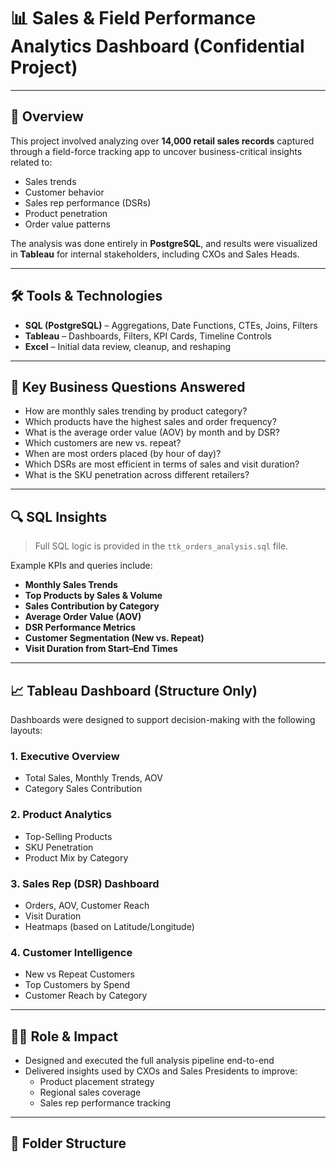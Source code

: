 # 📊 Sales & Field Performance Analytics Dashboard (Confidential Project)



---

## 🧠 Overview

This project involved analyzing over **14,000 retail sales records** captured through a field-force tracking app to uncover business-critical insights related to:

- Sales trends
- Customer behavior
- Sales rep performance (DSRs)
- Product penetration
- Order value patterns

The analysis was done entirely in **PostgreSQL**, and results were visualized in **Tableau** for internal stakeholders, including CXOs and Sales Heads.

---

## 🛠️ Tools & Technologies

- **SQL (PostgreSQL)** – Aggregations, Date Functions, CTEs, Joins, Filters
- **Tableau** – Dashboards, Filters, KPI Cards, Timeline Controls
- **Excel** – Initial data review, cleanup, and reshaping

---

## 📌 Key Business Questions Answered

- How are monthly sales trending by product category?
- Which products have the highest sales and order frequency?
- What is the average order value (AOV) by month and by DSR?
- Which customers are new vs. repeat?
- When are most orders placed (by hour of day)?
- Which DSRs are most efficient in terms of sales and visit duration?
- What is the SKU penetration across different retailers?

---

## 🔍 SQL Insights

> Full SQL logic is provided in the `ttk_orders_analysis.sql` file.

Example KPIs and queries include:

- **Monthly Sales Trends**
- **Top Products by Sales & Volume**
- **Sales Contribution by Category**
- **Average Order Value (AOV)**
- **DSR Performance Metrics**
- **Customer Segmentation (New vs. Repeat)**
- **Visit Duration from Start–End Times**

---

## 📈 Tableau Dashboard (Structure Only)

Dashboards were designed to support decision-making with the following layouts:

### 1. Executive Overview
- Total Sales, Monthly Trends, AOV
- Category Sales Contribution

### 2. Product Analytics
- Top-Selling Products
- SKU Penetration
- Product Mix by Category

### 3. Sales Rep (DSR) Dashboard
- Orders, AOV, Customer Reach
- Visit Duration
- Heatmaps (based on Latitude/Longitude)

### 4. Customer Intelligence
- New vs Repeat Customers
- Top Customers by Spend
- Customer Reach by Category

---

## 🧑‍💼 Role & Impact

- Designed and executed the full analysis pipeline end-to-end
- Delivered insights used by CXOs and Sales Presidents to improve:
  - Product placement strategy
  - Regional sales coverage
  - Sales rep performance tracking

---

## 🧱 Folder Structure

